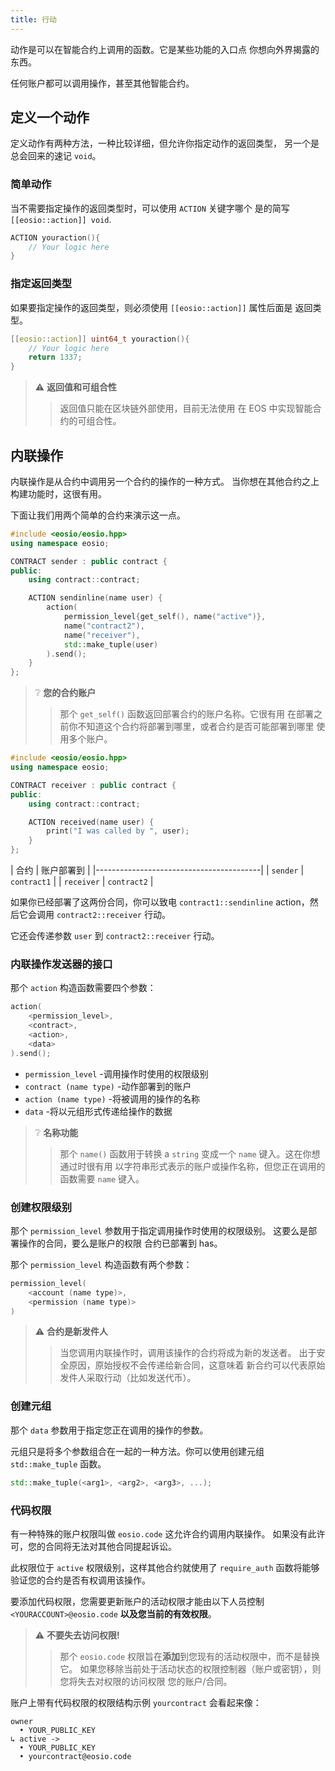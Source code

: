 ```yaml
---
title: 行动
---
```


动作是可以在智能合约上调用的函数。它是某些功能的入口点
你想向外界揭露的东西。

任何账户都可以调用操作，甚至其他智能合约。

## 定义一个动作

定义动作有两种方法，一种比较详细，但允许你指定动作的返回类型，
另一个是总会回来的速记 `void`。

### 简单动作

当不需要指定操作的返回类型时，可以使用 `ACTION` 关键字哪个 
是的简写 `[[eosio::action]] void`.

```cpp
ACTION youraction(){
    // Your logic here
}
```

### 指定返回类型

如果要指定操作的返回类型，则必须使用 `[[eosio::action]]` 属性后面是
返回类型。

```cpp
[[eosio::action]] uint64_t youraction(){
    // Your logic here
    return 1337;
}
```

>⚠ **返回值和可组合性**
>>返回值只能在区块链外部使用，目前无法使用
>在 EOS 中实现智能合约的可组合性。 


## 内联操作

内联操作是从合约中调用另一个合约的操作的一种方式。 
当你想在其他合约之上构建功能时，这很有用。

下面让我们用两个简单的合约来演示这一点。

```cpp title="sender.cpp"
#include <eosio/eosio.hpp>
using namespace eosio;

CONTRACT sender : public contract {
public:
    using contract::contract;

    ACTION sendinline(name user) {
        action(
            permission_level{get_self(), name("active")},
            name("contract2"),
            name("receiver"),
            std::make_tuple(user)
        ).send();
    }
};
```

>❔ **您的合约账户**
> >那个 `get_self()` 函数返回部署合约的账户名称。它很有用
>在部署之前你不知道这个合约将部署到哪里，或者合约是否可能部署到哪里
>使用多个账户。

```cpp title="receiver.cpp"
#include <eosio/eosio.hpp>
using namespace eosio;

CONTRACT receiver : public contract {
public:
    using contract::contract;

    ACTION received(name user) {
        print("I was called by ", user);
    }
};
```

| 合约 | 账户部署到 |
|-----------------------------------------|
| `sender`   | `contract1`         |
| `receiver` | `contract2`         |

如果你已经部署了这两份合同，你可以致电 `contract1::sendinline` action，然后它会调用
`contract2::receiver` 行动。

它还会传递参数 `user` 到 `contract2::receiver` 行动。 

### 内联操作发送器的接口

那个 `action` 构造函数需要四个参数：

```cpp
action(
    <permission_level>, 
    <contract>, 
    <action>, 
    <data>
).send();
```

- `permission_level` -调用操作时使用的权限级别
- `contract (name type)` -动作部署到的账户
- `action (name type)` -将被调用的操作的名称
- `data` -将以元组形式传递给操作的数据

>❔ **名称功能**
> >那个 `name()` 函数用于转换 a `string` 变成一个 `name` 键入。这在你想通过时很有用
>以字符串形式表示的账户或操作名称，但您正在调用的函数需要 `name` 键入。

### 创建权限级别

那个 `permission_level` 参数用于指定调用操作时使用的权限级别。
这要么是部署操作的合同，要么是账户的权限 
合约已部署到 has。

那个 `permission_level` 构造函数有两个参数：

```cpp
permission_level(
    <account (name type)>, 
    <permission (name type)>
)
```

>⚠ **合约是新发件人**
>>当您调用内联操作时，调用该操作的合约将成为新的发送者。
>出于安全原因，原始授权不会传递给新合同，这意味着
>新合约可以代表原始发件人采取行动（比如发送代币）。

### 创建元组

那个 `data` 参数用于指定您正在调用的操作的参数。

元组只是将多个参数组合在一起的一种方法。你可以使用创建元组 `std::make_tuple` 函数。

```cpp
std::make_tuple(<arg1>, <arg2>, <arg3>, ...);
```

### 代码权限

有一种特殊的账户权限叫做 `eosio.code` 这允许合约调用内联操作。
如果没有此许可，您的合同将无法对其他合同提起诉讼。

此权限位于 `active` 权限级别，这样其他合约就使用了 `require_auth`
函数将能够验证您的合约是否有权调用该操作。

要添加代码权限，您需要更新账户的活动权限才能由以下人员控制
`<YOURACCOUNT>@eosio.code` **以及您当前的有效权限**。

>⚠ **不要失去访问权限!**
>>那个 `eosio.code` 权限旨在**添加**到您现有的活动权限中，而不是替换它。
>如果您移除当前处于活动状态的权限控制器（账户或密钥），则您将失去对权限的访问权限 
>您的账户/合同。

账户上带有代码权限的权限结构示例 `yourcontract` 会看起来像：
```text
owner 
  • YOUR_PUBLIC_KEY
↳ active -> 
  • YOUR_PUBLIC_KEY
  • yourcontract@eosio.code
```

